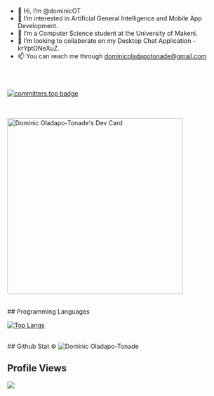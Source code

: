 - 👋 Hi, I’m @dominicOT
- 👀 I’m interested in Artificial General Intelligence and Mobile App Development.
- 🌱 I’m a Computer Science student at the University of Makeni.
- 💞️ I’m looking to collaborate on my Desktop Chat Application - krYptONeXuZ.
- 📫 You can reach me through dominicoladapotonade@gmail.com


<br>
<br>

[![committers.top badge](https://user-badge.committers.top/sierra_leone_private/dominicOT.svg)](https://user-badge.committers.top/sierra_leone_private/dominicOT)

<br> <br>
<a href="https://app.daily.dev/dominic_ot"><img src="https://api.daily.dev/devcards/86100fa0194f4a7c947d5af3fa421113.png?r=mid" width="400" alt="Dominic Oladapo-Tonade's Dev Card"/></a>

<br>
## Programming Languages

[![Top Langs](https://github-readme-stats.vercel.app/api/top-langs/?username=dominicOT)](https://github.com/dominicOT/github-readme-stats) 

<br>
## Github Stat ⚙️
<img src="https://github-readme-streak-stats.herokuapp.com/?user=dominicOT&" alt="Dominic Oladapo-Tonade" />

<br>

## Profile Views

![](https://count.getloli.com/get/@dominicOT.github.readme)
